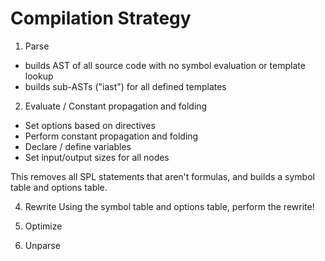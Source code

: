 Compilation Strategy
====================

1. Parse
  - builds AST of all source code with no symbol evaluation or template lookup
  - builds sub-ASTs ("iast") for all defined templates

2. Evaluate / Constant propagation and folding
  - Set options based on directives
  - Perform constant propagation and folding
  - Declare / define variables
  - Set input/output sizes for all nodes

  This removes all SPL statements that aren't formulas, and builds a symbol
  table and options table.

4. Rewrite
  Using the symbol table and options table, perform the rewrite!

5. Optimize

6. Unparse
